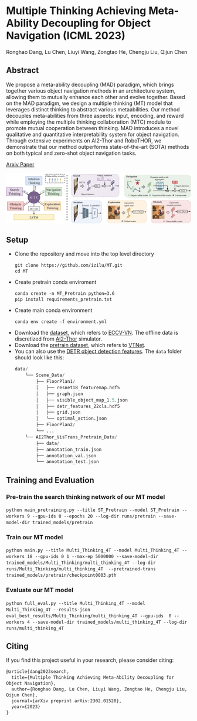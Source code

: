 # Multiple Thinking Achieving Meta-Ability Decoupling for Object Navigation (ICML 2023)
Ronghao Dang, Lu Chen, Liuyi Wang, Zongtao He, Chengju Liu, Qijun Chen

## Abstract
We propose a meta-ability decoupling (MAD) paradigm, which brings together various object navigation methods in an architecture system, allowing them to mutually enhance each other and evolve together. Based on the MAD paradigm, we design a multiple thinking (MT) model that leverages distinct thinking to abstract various metaabilities. Our method decouples meta-abilities from three aspects: input, encoding, and reward while employing the multiple thinking collaboration (MTC) module to promote mutual cooperation between thinking. MAD introduces a novel qualitative and quantitative interpretability system for object navigation. Through extensive experiments on AI2-Thor and RoboTHOR, we demonstrate that our method outperforms state-of-the-art (SOTA) methods on both typical and zero-shot object navigation tasks.

[Arxiv Paper](https://arxiv.org/abs/2302.01520)

<p align="center"><img src="images\architecture.jpg" width="800
" /></p>

## Setup
- Clone the repository and move into the top level directory
  ```shell
  git clone https://github.com/izilu/MT.git
  cd MT
  ```
- Create pretrain conda enviroment 
  ```shell
  conda create -n MT_Pretrain python=3.6
  pip install requirements_pretrain.txt
  ```
- Create main conda environment
  ```shell
  conda env create -f environment.yml
  ```
- Download the [dataset](https://drive.google.com/file/d/1kvYvutjqc6SLEO65yQjo8AuU85voT5sC/view), which refers to [ECCV-VN](https://github.com/xiaobaishu0097/ECCV-VN). The offline data is discretized from [AI2-Thor](https://ai2thor.allenai.org/) simulator.
- Download the [pretrain dataset](https://drive.google.com/file/d/1dFQV10i4IixaSUxN2Dtc6EGEayr661ce/view), which refers to [VTNet](https://github.com/xiaobaishu0097/ICLR_VTNet).
- You can also use the [DETR object detection features](https://drive.google.com/file/d/1d761VxrwctupzOat4qxsLCm5ndC4wA-M/view?usp=sharing).
  The `data` folder should look like this: 
  ```python
  data/ 
      └── Scene_Data/
          ├── FloorPlan1/
          │   ├── resnet18_featuremap.hdf5
          │   ├── graph.json
          │   ├── visible_object_map_1.5.json
          │   ├── detr_features_22cls.hdf5
          │   ├── grid.json
          │   └── optimal_action.json
          ├── FloorPlan2/
          └── ...
      └── AI2Thor_VisTrans_Pretrain_Data/
          ├── data/
          ├── annotation_train.json
          ├── annotation_val.json
          └── annotation_test.json
  ``` 

## Training and Evaluation
### Pre-train the search thinking network of our MT model
`python main_pretraining.py --title ST_Pretrain --model ST_Pretrain --workers 9 --gpu-ids 0 --epochs 20 --log-dir runs/pretrain --save-model-dir trained_models/pretrain`

### Train our MT model
`python main.py --title Multi_Thinking_4T --model Multi_Thinking_4T --workers 18 --gpu-ids 0 1 --max-ep 5000000 --save-model-dir trained_models/Multi_Thinking/multi_thinking_4T --log-dir runs/Multi_Thinking/multi_thinking_4T  --pretrained-trans trained_models/pretrain/checkpoint0003.pth` 

### Evaluate our MT model
`python full_eval.py --title Multi_Thinking_4T --model Multi_Thinking_4T --results-json eval_best_results/Multi_Thinking/multi_thinking_4T --gpu-ids  0 --workers 4 --save-model-dir trained_models/multi_thinking_4T --log-dir runs/multi_thinking_4T`

## Citing
If you find this project useful in your research, please consider citing:
```
@article{dang2023search,
  title={Multiple Thinking Achieving Meta-Ability Decoupling for Object Navigation},
  author={Ronghao Dang, Lu Chen, Liuyi Wang, Zongtao He, Chengju Liu, Qijun Chen},
  journal={arXiv preprint arXiv:2302.01520},
  year={2023}
}
```
